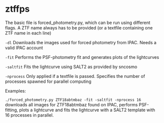 # ztffps

The basic file is forced_photometry.py, which can be run using different flags. A ZTF name always has to be provided (or a textfile containing one ZTF name in each line)

`-dl`       Downloads the images used for forced photometry from IPAC. Needs a valid IPAC account

`-fit`      Performs the PSF-photometry fit and generates plots of the lightcurves

`-saltfit`  Fits the lightcurve using SALT2 as provided by sncosmo

`-nprocess`  Only applied if a textfile is passed. Specifies the number of processes spawned for parallel computing

Examples:

`./forced_photometry.py ZTF18abtmbaz -fit -saltfit -nprocess 16` downloads all images for ZTF18abtmbaz found on IPAC, performs PSF-fitting, plots a lightcurve and fits the lightcurve with a SALT2 template with 16 processes in parallel.
